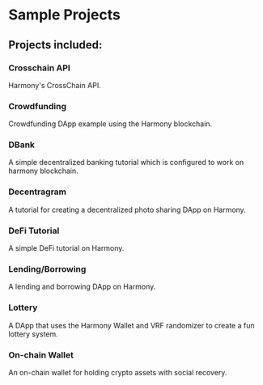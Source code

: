 # Sample Projects

## Projects included:

### Crosschain API
Harmony's CrossChain API.

### Crowdfunding
Crowdfunding DApp example using the Harmony blockchain.

### DBank
A simple decentralized banking tutorial which is configured to work on harmony blockchain.

### Decentragram
A tutorial for creating a decentralized photo sharing DApp on Harmony.

### DeFi Tutorial
A simple DeFi tutorial on Harmony.

### Lending/Borrowing
A lending and borrowing DApp on Harmony.

### Lottery
A DApp that uses the Harmony Wallet and VRF randomizer to create a fun lottery system.

### On-chain Wallet
An on-chain wallet for holding crypto assets with social recovery.